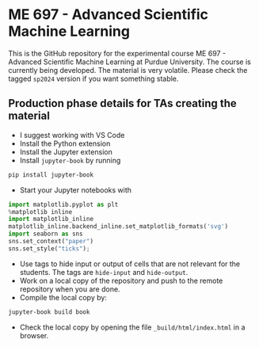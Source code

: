 # ME 697 - Advanced Scientific Machine Learning

This is the GitHub repository for the experimental course ME 697 - Advanced Scientific Machine Learning at Purdue University.
The course is currently being developed.
The material is very volatile.
Please check the tagged `sp2024` version if you want something stable.

## Production phase details for TAs creating the material
+ I suggest working with VS Code
+ Install the Python extension
+ Install the Jupyter extension
+ Install `jupyter-book` by running
```bash
pip install jupyter-book
```
+ Start your Jupyter notebooks with
```python
import matplotlib.pyplot as plt
%matplotlib inline
import matplotlib_inline
matplotlib_inline.backend_inline.set_matplotlib_formats('svg')
import seaborn as sns
sns.set_context("paper")
sns.set_style("ticks");
```
+ Use tags to hide input or output of cells that are not relevant for the students. The tags are `hide-input` and `hide-output`.
+ Work on a local copy of the repository and push to the remote repository when you are done.
+ Compile the local copy by:
```bash
jupyter-book build book
```
+ Check the local copy by opening the file `_build/html/index.html` in a browser.